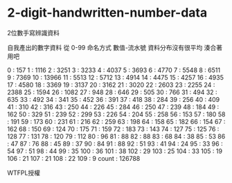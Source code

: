 # 2-digit-handwritten-number-data
2位數手寫辨識資料

自我產出的數字資料 從 0-99
命名方式 數值-流水號
資料分布沒有很平均
湊合著用吧

0 : 157
1 : 1116
2 : 3251
3 : 3233
4 : 4037
5 : 3693
6 : 4770
7 : 5548
8 : 6511
9 : 7369
10 : 13966
11 : 5513
12 : 5712
13 : 4914
14 : 4475
15 : 4257
16 : 4935
17 : 4580
18 : 3369
19 : 3137
20 : 3162
21 : 3020
22 : 2603
23 : 2255
24 : 2388
25 : 1594
26 : 1082
27 : 948
28 : 646
29 : 505
30 : 766
31 : 494
32 : 635
33 : 492
34 : 341
35 : 452
36 : 391
37 : 418
38 : 284
39 : 256
40 : 409
41 : 310
42 : 316
43 : 250
44 : 226
45 : 284
46 : 250
47 : 239
48 : 184
49 : 162
50 : 329
51 : 239
52 : 299
53 : 226
54 : 204
55 : 258
56 : 153
57 : 180
58 : 191
59 : 173
60 : 231
61 : 216
62 : 259
63 : 198
64 : 158
65 : 182
66 : 154
67 : 162
68 : 150
69 : 124
70 : 175
71 : 159
72 : 183
73 : 143
74 : 127
75 : 125
76 : 128
77 : 131
78 : 120
79 : 112
80 : 96
81 : 88
82 : 88
83 : 68
84 : 38
85 : 53
86 : 47
87 : 76
88 : 45
89 : 37
90 : 84
91 : 88
92 : 51
93 : 41
94 : 24
95 : 33
96 : 54
97 : 51
98 : 44
99 : 35
100 : 36
101 : 38
102 : 29
103 : 25
104 : 33
105 : 19
106 : 21
107 : 21
108 : 22
109 : 9
count : 126788
 
WTFPL授權
